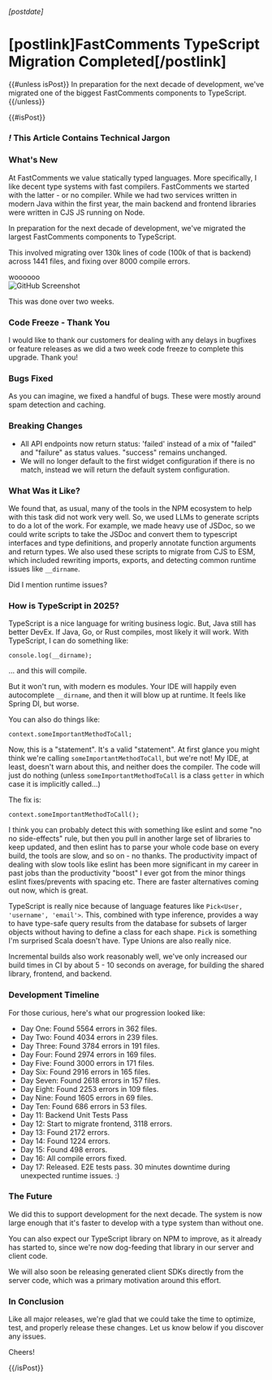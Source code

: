 ###### [postdate]
# [postlink]FastComments TypeScript Migration Completed[/postlink]

{{#unless isPost}}
In preparation for the next decade of development, we've migrated one of the biggest FastComments components to TypeScript.
{{/unless}}

{{#isPost}}

### <i class="circle">!</i> This Article Contains Technical Jargon

### What's New

At FastComments we value statically typed languages. More specifically, I like decent type systems with fast compilers. FastComments we started with the latter - or
no compiler. While we had two services written in modern Java within the first year, the main backend and frontend libraries were written in CJS JS running on Node.

In preparation for the next decade of development, we've migrated the largest FastComments components to TypeScript.

This involved migrating over 130k lines of code (100k of that is backend) across 1441 files, and fixing over 8000 compile errors.

<div class="text-center">
    <div class="sm">woooooo</div>
    <img src="images/ts-migration.png" alt="GitHub Screenshot" title="GitHub Screenshot" />
</div>

This was done over two weeks.

### Code Freeze - Thank You

I would like to thank our customers for dealing with any delays in bugfixes or feature releases as we did a two week code
freeze to complete this upgrade. Thank you!

### Bugs Fixed

As you can imagine, we fixed a handful of bugs. These were mostly around spam detection and caching. 

### Breaking Changes

- All API endpoints now return status: 'failed' instead of a mix of "failed" and "failure" as status values. "success" remains unchanged.
- We will no longer default to the first widget configuration if there is no match, instead we will return the default system configuration.

### What Was it Like?

We found that, as usual, many of the tools in the NPM ecosystem to help with this task did not work very well. So, we used LLMs to generate
scripts to do a lot of the work. For example, we made heavy use of JSDoc, so we could write scripts to take the JSDoc and convert them to typescript interfaces
and type definitions, and properly annotate function arguments and return types. We also used these scripts to migrate from CJS to ESM, which included rewriting
imports, exports, and detecting common runtime issues like `__dirname`.

Did I mention runtime issues?

### How is TypeScript in 2025?

TypeScript is a nice language for writing business logic. But, Java still has better DevEx. If Java, Go, or Rust compiles, most likely it will work. With TypeScript,
I can do something like:

    console.log(__dirname);

... and this will compile.

But it won't run, with modern es modules. Your IDE will happily even autocomplete `__dirname`, and then it will blow up at runtime. It feels like Spring DI, but worse.

You can also do things like:

    context.someImportantMethodToCall;

Now, this is a "statement". It's a valid "statement". At first glance you might think we're calling `someImportantMethodToCall`, but we're not! My IDE, at least, doesn't
warn about this, and neither does the compiler. The code will just do nothing (unless `someImportantMethodToCall` is a class `getter` in which case it is implicitly called...)

The fix is:

    context.someImportantMethodToCall();

I think you can probably detect this with something like eslint and some "no no side-effects" rule, but then you pull in another large set of libraries to keep updated, and
then eslint has to parse your whole code base on every build, the tools are slow, and so on - no thanks. The productivity impact of dealing with slow tools like eslint has been
more significant in my career in past jobs than the productivity "boost" I ever got from the minor things eslint fixes/prevents with spacing etc. There are faster alternatives
coming out now, which is great.

TypeScript is really nice because of language features like `Pick<User, 'username', 'email'>`. This, combined with type inference, provides a way to have type-safe query results from the database for subsets
of larger objects without having to define a class for each shape. `Pick` is something I'm surprised Scala doesn't have. Type Unions are also really nice.

Incremental builds also work reasonably well, we've only increased our build times in CI by about 5 - 10 seconds on average, for building the shared library, frontend, and backend.

### Development Timeline

For those curious, here's what our progression looked like:

- Day One: Found 5564 errors in 362 files.
- Day Two: Found 4034 errors in 239 files.
- Day Three: Found 3784 errors in 191 files.
- Day Four: Found 2974 errors in 169 files.
- Day Five: Found 3000 errors in 171 files.
- Day Six: Found 2916 errors in 165 files.
- Day Seven: Found 2618 errors in 157 files.
- Day Eight: Found 2253 errors in 109 files.
- Day Nine: Found 1605 errors in 69 files.
- Day Ten: Found 686 errors in 53 files.
- Day 11: Backend Unit Tests Pass
- Day 12: Start to migrate frontend, 3118 errors.
- Day 13: Found 2172 errors.
- Day 14: Found 1224 errors.
- Day 15: Found 498 errors.
- Day 16: All compile errors fixed.
- Day 17: Released. E2E tests pass. 30 minutes downtime during unexpected runtime issues. :)

### The Future

We did this to support development for the next decade. The system is now large enough that it's faster to develop with a type system than without one.

You can also expect our TypeScript library on NPM to improve, as it already has started to, since we're now dog-feeding that library in our server and client code.

We will also soon be releasing generated client SDKs directly from the server code, which was a primary motivation around this effort.

### In Conclusion

Like all major releases, we're glad that we could take the time to optimize, test, and properly release these changes. Let us know
below if you discover any issues.

Cheers!

{{/isPost}}
